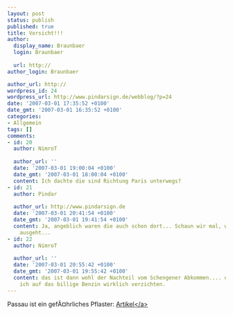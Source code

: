 ```yaml
---
layout: post
status: publish
published: true
title: Vorsicht!!!
author:
  display_name: Braunbaer
  login: Braunbaer
  
  url: http://
author_login: Braunbaer

author_url: http://
wordpress_id: 24
wordpress_url: http://www.pindarsign.de/webblog/?p=24
date: '2007-03-01 17:35:52 +0100'
date_gmt: '2007-03-01 16:35:52 +0100'
categories:
- Allgemein
tags: []
comments:
- id: 20
  author: NimroT
  
  author_url: ''
  date: '2007-03-01 19:00:04 +0100'
  date_gmt: '2007-03-01 18:00:04 +0100'
  content: Ich dachte die sind Richtung Paris unterwegs?
- id: 21
  author: Pindar
  
  author_url: http://www.pindarsign.de
  date: '2007-03-01 20:41:54 +0100'
  date_gmt: '2007-03-01 19:41:54 +0100'
  content: Ja, angeblich waren die auch schon dort... Schaun wir mal, wie&Acirc;&acute;s
    ausgeht...
- id: 22
  author: NimroT
  
  author_url: ''
  date: '2007-03-01 20:55:42 +0100'
  date_gmt: '2007-03-01 19:55:42 +0100'
  content: das ist dann wohl der Nachteil vom Schengener Abkommen.... da k&Atilde;&para;nnte
    ich auf das billige Benzin wirklich verzichten.
---
```

<p>Passau ist ein gef&Atilde;&curren;hrliches Pflaster: <a href="http:&#47;&#47;www.polizei.bayern.de&#47;niederbayern&#47;passau&#47;news&#47;presse&#47;aktuell&#47;index.html&#47;35391">Artikel<&#47;a></p>
